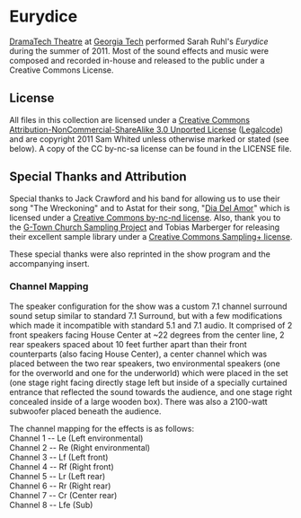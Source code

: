 # Eurydice
[DramaTech Theatre](http://dramatech.org) at [Georgia Tech](http://gatech.edu) performed Sarah Ruhl's _Eurydice_ during the summer of 2011. Most of the sound effects and music were composed and recorded in-house and released to the public under a Creative Commons License.

## License
All files in this collection are licensed under a [Creative Commons Attribution-NonCommercial-ShareAlike 3.0 Unported License](https://creativecommons.org/licenses/by-nc-sa/3.0/) ([Legalcode](https://creativecommons.org/licenses/by-nc-sa/3.0/legalcode)) and are copyright 2011 Sam Whited unless otherwise marked or stated (see below).
A copy of the CC by-nc-sa license can be found in the LICENSE file.

## Special Thanks and Attribution
Special thanks to Jack Crawford and his band for allowing us to use their song "The Wreckoning" and to Astat for their song, "[Dia Del Amor](http://www.clearbits.net/torrents/1423-various-artists---goodfellas)" which is licensed under a [Creative Commons by-nc-nd license](http://creativecommons.org/licenses/by-nc-nd/3.0/).
Also, thank you to the [G-Town Church Sampling Project](http://www.clearbits.net/torrents/22-g-town-church-sampling-project) and Tobias Marberger for releasing their excellent sample library under a [Creative Commons Sampling+ license](http://creativecommons.org/licenses/sampling+/1.0/).

These special thanks were also reprinted in the show program and the accompanying insert.

### Channel Mapping
The speaker configuration for the show was a custom 7.1 channel surround sound setup similar to standard 7.1 Surround, but with a few modifications which made it incompatible with standard 5.1 and 7.1 audio.
It comprised of 2 front speakers facing House Center at ~22 degrees from the center line, 2 rear speakers spaced about 10 feet further apart than their front counterparts (also facing House Center), a center channel which was placed between the two rear speakers, two environmental speakers (one for the overworld and one for the underworld) which were placed in the set (one stage right facing directly stage left but inside of a specially curtained entrance that reflected the sound towards the audience, and one stage right concealed inside of a large wooden box). There was also a 2100-watt subwoofer placed beneath the audience.

The channel mapping for the effects is as follows:  
Channel 1 -- Le (Left environmental)  
Channel 2 -- Re (Right environmental)  
Channel 3 -- Lf (Left front)  
Channel 4 -- Rf (Right front)  
Channel 5 -- Lr (Left rear)  
Channel 6 -- Rr (Right rear)  
Channel 7 -- Cr (Center rear)  
Channel 8 -- Lfe (Sub)  
